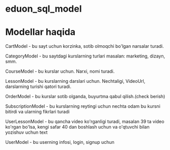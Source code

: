 # eduon_sql_model

# Modellar haqida
CartModel - bu sayt uchun korzinka, sotib olmoqchi bo'lgan narsalar turadi.

CategoryModel - bu saytdagi kurslarning turlari masalan: marketing, dizayn, smm.


CourseModel - bu kurslar uchun. Narxi, nomi turadi.

LessonModel - bu kurslarning darslari uchun. Nechtaligi, VideoUrl, darslarning turishi qatori turadi.

OrderModel - bu kurslar sotib olganda, buyurtma qabul qilish.(check berish)

SubscriptionModel - bu kurslarning reytingi uchun nechta odam bu kursni bitirdi va ularning fikrlari turadi

UserLessonModel - bu qancha video ko'rganligi turadi, masalan 39 ta video ko'rgan bo'lsa, kengi safar 40 dan boshlash uchun va o'qtuvchi bilan yozishuv uchun text

UserModel - bu userning infosi, login, signup uchun
